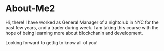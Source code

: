 # About-Me2

Hi, there! I have worked as General Manager of a nightclub in NYC for the past few years, and a trader during week. I am taking this course with the hope of being learning more about blockchanin and development. 

Looking forward to gettig to know all of you!
